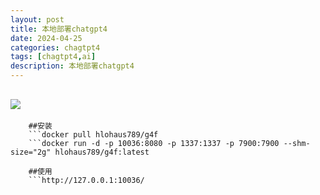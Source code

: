 ```yaml
---
layout: post
title: 本地部署chatgpt4
date: 2024-04-25
categories: chagtpt4
tags: [chagtpt4,ai]
description: 本地部署chatgpt4
---
```


<pre>
    <code>
<img src="https://thinkwei.cn/img/gpt4.png" />  

    ##安装
    ```docker pull hlohaus789/g4f
    ```docker run -d -p 10036:8080 -p 1337:1337 -p 7900:7900 --shm-size="2g" hlohaus789/g4f:latest

    ##使用
    ```http://127.0.0.1:10036/
    </code>
</pre>


